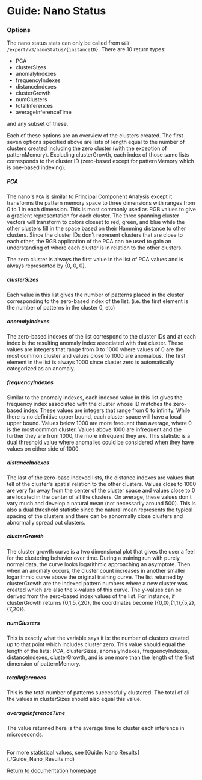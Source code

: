# Guide: Nano Status

### Options
The nano status stats can only be called from `GET /expert/v3/nanoStatus/{instanceID}`. There are 10 return types:
- PCA
- clusterSizes
- anomalyIndexes
- frequencyIndexes
- distanceIndexes
- clusterGrowth
- numClusters
- totalInferences
- averageInferenceTime

and any subset of these.

Each of these options are an overview of the clusters created. The first seven options specified above are lists of length equal to the number of clusters created including the zero cluster (with the exception of patternMemory). Excluding clusterGrowth, each index of those same lists corresponds to the cluster ID (zero-based except for patternMemory which is one-based indexing).

##### PCA
The nano's `PCA` is similar to Principal Component Analysis except it transforms the pattern memory space to three dimensions with ranges from 0 to 1 in each dimension. This is most commonly used as RGB values to give a gradient representation for each cluster. The three spanning cluster vectors will transform to colors closest to red, green, and blue while the other clusters fill in the space based on their Hamming distance to other clusters. Since the cluster IDs don't represent clusters that are close to each other, the RGB application of the PCA can be used to gain an understanding of where each cluster is in relation to the other clusters.

The zero cluster is always the first value in the list of PCA values and is always represented by {0, 0, 0}.

##### clusterSizes
Each value in this list gives the number of patterns placed in the cluster corresponding to the zero-based index of the list. (i.e. the first element is the number of patterns in the cluster 0, etc)

##### anomalyIndexes
The zero-based indexes of the list correspond to the cluster IDs and at each index is the resulting anomaly index associated with that cluster. These values are integers that range from 0 to 1000 where values of 0 are the most common cluster and values close to 1000 are anomalous. The first element in the list is always 1000 since cluster zero is automatically categorized as an anomaly.

##### frequencyIndexes
Similar to the anomaly indexes, each indexed value in this list gives the frequency index associated with the cluster whose ID matches the zero-based index. These values are integers that range from 0 to infinity. While there is no definitive upper bound, each cluster space will have a local upper bound. Values below 1000 are more frequent than average, where 0 is the most common cluster. Values above 1000 are infrequent and the further they are from 1000, the more infrequent they are. This statistic is a dual threshold value where anomalies could be considered when they have values on either side of 1000.

##### distanceIndexes
The last of the zero-base indexed lists, the distance indexes are values that tell of the cluster's spatial relation to the other clusters. Values close to 1000 are very far away from the center of the cluster space and values close to 0 are located in the center of all the clusters. On average, these values don't vary much and develop a natural mean (not necessarily around 500). This is also a dual threshold statistic since the natural mean represents the typical spacing of the clusters and there can be abnormally close clusters and abnormally spread out clusters.

##### clusterGrowth
The cluster growth curve is a two dimensional plot that gives the user a feel for the clustering behavior over time. During a training run with purely normal data, the curve looks logarithmic approaching an asymptote. Then when an anomaly occurs, the cluster count increases in another smaller logarithmic curve above the original training curve. The list returned by clusterGrowth are the indexed pattern numbers where a new cluster was created which are also the x-values of this curve. The y-values can be derived from the zero-based index values of the list. For instance, if clusterGrowth returns {0,1,5,7,20}, the coordinates become {{0,0},{1,1},{5,2},{7,20}}.

##### numClusters
This is exactly what the variable says it is: the number of clusters created up to that point which includes cluster zero. This value should equal the length of the lists: PCA, clusterSizes, anomalyIndexes, frequencyIndexes, distanceIndexes, clusterGrowth, and is one more than the length of the first dimension of patternMemory.

##### totalInferences
This is the total number of patterns successfully clustered. The total of all the values in clusterSizes should also equal this value.

##### averageInferenceTime
The value returned here is the average time to cluster each inference in microseconds.  

<br/>
For more statistical values, see [Guide: Nano Results](./Guide_Nano_Results.md)

<br/>

[Return to documentation homepage](../UI-docs.md)
